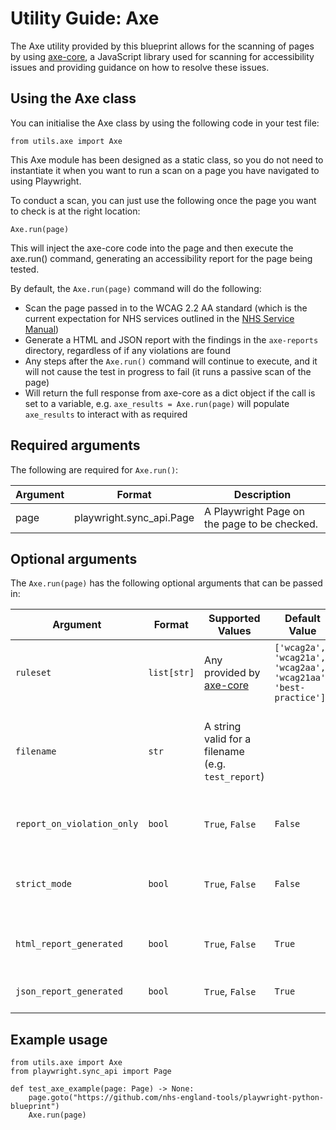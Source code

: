 # Utility Guide: Axe

The Axe utility provided by this blueprint allows for the scanning of pages by using [axe-core](https://github.com/dequelabs/axe-core), a JavaScript
library used for scanning for accessibility issues and providing guidance on how to resolve these issues.

## Using the Axe class

You can initialise the Axe class by using the following code in your test file:

    from utils.axe import Axe

This Axe module has been designed as a static class, so you do not need to instantiate it when you want to run a scan on a page you have navigated to
using Playwright.

To conduct a scan, you can just use the following once the page you want to check is at the right location:

    Axe.run(page)

This will inject the axe-core code into the page and then execute the axe.run() command, generating an accessibility report for the page being tested.

By default, the `Axe.run(page)` command will do the following:

* Scan the page passed in to the WCAG 2.2 AA standard (which is the current expectation for NHS services outlined in the [NHS Service Manual](https://service-manual.nhs.uk/accessibility/what-all-NHS-services-need-to-do))
* Generate a HTML and JSON report with the findings in the `axe-reports` directory, regardless of if any violations are found
* Any steps after the `Axe.run()` command will continue to execute, and it will not cause the test in progress to fail (it runs a passive scan of the page)
* Will return the full response from axe-core as a dict object if the call is set to a variable, e.g. `axe_results = Axe.run(page)` will populate `axe_results` to interact with as required

## Required arguments

The following are required for `Axe.run()`:

|Argument|Format|Description|
|--------|------|-----------|
|page|playwright.sync_api.Page|A Playwright Page on the page to be checked.|

## Optional arguments

The `Axe.run(page)` has the following optional arguments that can be passed in:

|Argument|Format|Supported Values|Default Value|Description|
|--------|------|----------------|-------------|-----------|
|`ruleset` |`list[str]`|Any provided by [axe-core](https://www.deque.com/axe/core-documentation/api-documentation/)|`['wcag2a', 'wcag21a', 'wcag2aa', 'wcag21aa', 'best-practice']`|The tags that axe-core uses to filter specific checks. Defaulted to rules used for the WCAG 2.2 AA standard.|
|`filename`|`str`|A string valid for a filename (e.g. `test_report`)||If provided, HTML and JSON reports will save with the filename provided. If not provided (default), the URL of the page under test will be used as the filename.|
|`report_on_violation_only`|`bool`|`True`, `False`|`False`|If True, HTML and JSON reports will only be generated if at least one violation is found.|
|`strict_mode`|`bool`|`True`, `False`|`False`|If True, when a violation is found an AxeAccessibilityException is raised, causing a test failure.|
|`html_report_generated`|`bool`|`True`, `False`|`True`|If True, a HTML report will be generated summarising the axe-core findings.|
|`json_report_generated`|`bool`|`True`, `False`|`True`|If True, a JSON report will be generated with the full axe-core findings.|

## Example usage

    from utils.axe import Axe
    from playwright.sync_api import Page

    def test_axe_example(page: Page) -> None:
        page.goto("https://github.com/nhs-england-tools/playwright-python-blueprint")
        Axe.run(page)
